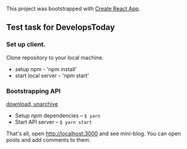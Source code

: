 This project was bootstrapped with [Create React App](https://github.com/facebook/create-react-app).

## Test task for DevelopsToday

### Set up client.
Clone repository to your local machine.
- setup npm - 'npm install'
- start local server - 'npm start'

### Bootstrapping API
[download, unarchive](https://drive.google.com/file/d/1L-ofA5W57kQE-TleXvxKxXqTjK7ir3ll/view?usp=sharing)
- Setup _npm_ dependencies – `$ yarn`
- Start API server – `$ yarn start`

That's all, open [http://localhost:3000](http://localhost:3000) and see mini-blog. You can open posts and add comments to them.
